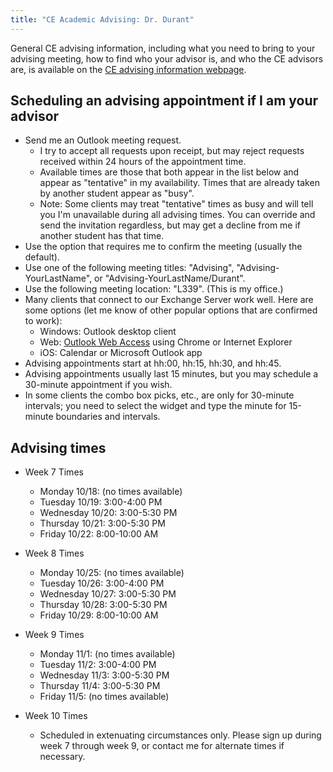 ```yaml
---
title: "CE Academic Advising: Dr. Durant"
---
```


General CE advising information, including what you need to bring to your advising meeting, how to find who your advisor is, and who the CE advisors are, is available on the
[CE advising information webpage](./).

## Scheduling an advising appointment if I am your advisor

* Send me an Outlook meeting request.
  * I try to accept all requests upon receipt, but may reject requests received within 24 hours of the appointment time.
  * Available times are those that both appear in the list below and appear as "tentative" in my availability. Times that are already taken by another student appear as "busy".
  * Note: Some clients may treat "tentative" times as busy and will tell you I'm unavailable during all advising times. You can override and send the invitation regardless, but may get a decline from me if another student has that time.
* Use the option that requires me to confirm the meeting (usually the default).
* Use one of the following meeting titles: "Advising", "Advising-YourLastName", or "Advising-YourLastName/Durant".
* Use the following meeting location: "L339". (This is my office.)
* Many clients that connect to our Exchange Server work well. Here are some options (let me know of other popular options that are confirmed to work):
  * Windows: Outlook desktop client
  * Web: [Outlook Web Access](https://outlook.office365.com/) using Chrome or Internet Explorer
  * iOS: Calendar or Microsoft Outlook app
* Advising appointments start at hh:00, hh:15, hh:30, and hh:45.
* Advising appointments usually last 15 minutes, but you may schedule a 30-minute appointment if you wish.
* In some clients the combo box picks, etc., are only for 30-minute intervals; you need to select the widget and type the minute for 15-minute boundaries and intervals.

## Advising times

* Week 7 Times
  * Monday 10/18: (no times available)
  * Tuesday 10/19: 3:00-4:00 PM
  * Wednesday 10/20: 3:00-5:30 PM
  * Thursday 10/21: 3:00-5:30 PM
  * Friday 10/22: 8:00-10:00 AM

* Week 8 Times
  * Monday 10/25: (no times available)
  * Tuesday 10/26: 3:00-4:00 PM
  * Wednesday 10/27: 3:00-5:30 PM
  * Thursday 10/28: 3:00-5:30 PM
  * Friday 10/29: 8:00-10:00 AM

* Week 9 Times
  * Monday 11/1: (no times available)
  * Tuesday 11/2: 3:00-4:00 PM
  * Wednesday 11/3: 3:00-5:30 PM
  * Thursday 11/4: 3:00-5:30 PM
  * Friday 11/5: (no times available)

* Week 10 Times
  * Scheduled in extenuating circumstances only. Please sign up during week 7 through week 9, or contact me for alternate times if necessary.
